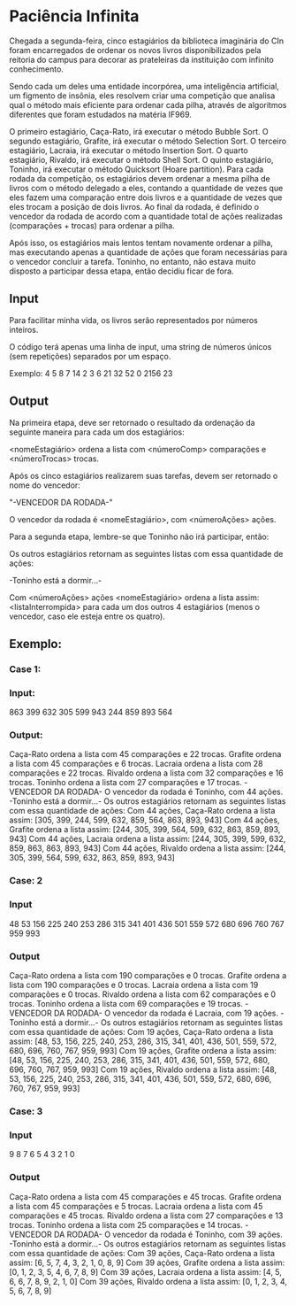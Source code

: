 # Paciência Infinita

Chegada a segunda-feira, cinco estagiários da biblioteca imaginária do CIn foram encarregados de ordenar os novos livros disponibilizados pela reitoria do campus para decorar as prateleiras da instituição com infinito conhecimento.

Sendo cada um deles uma entidade incorpórea, uma inteligência artificial, um figmento de insônia, eles resolvem criar uma competição que analisa qual o método mais eficiente para ordenar cada pilha, através de algoritmos diferentes que foram estudados na matéria IF969.

O primeiro estagiário, Caça-Rato, irá executar o método Bubble Sort.
O segundo estagiário, Grafite, irá executar o método Selection Sort.
O terceiro estagiário, Lacraia, irá executar o método Insertion Sort.
O quarto estagiário, Rivaldo, irá executar o método Shell Sort.
O quinto estagiário, Toninho, irá executar o método Quicksort (Hoare partition).
Para cada rodada da competição, os estagiários devem ordenar a mesma pilha de livros com o método delegado a eles, contando a quantidade de vezes que eles fazem uma comparação entre dois livros e a quantidade de vezes que eles trocam a posição de dois livros. Ao final da rodada, é definido o vencedor da rodada de acordo com a quantidade total de ações realizadas (comparações + trocas) para ordenar a pilha.

Após isso, os estagiários mais lentos tentam novamente ordenar a pilha, mas executando apenas a quantidade de ações que foram necessárias para o vencedor concluir a tarefa. Toninho, no entanto, não estava muito disposto a participar dessa etapa, então decidiu ficar de fora.

## Input

Para facilitar minha vida, os livros serão representados por números inteiros.

O código terá apenas uma linha de input, uma string de números únicos (sem repetições) separados por um espaço.

Exemplo:
4 5 8 7 14 2 3 6 21 32 52 0 2156 23

## Output

Na primeira etapa, deve ser retornado o resultado da ordenação da seguinte maneira para cada um dos estagiários:

<nomeEstagiário&gt; ordena a lista com <númeroComp&gt; comparações e <númeroTrocas&gt; trocas.

Após os cinco estagiários realizarem suas tarefas, devem ser retornado o nome do vencedor:

"-VENCEDOR DA RODADA-"

O vencedor da rodada é <nomeEstagiário&gt;, com <númeroAções&gt; ações.

Para a segunda etapa, lembre-se que Toninho não irá participar, então:

Os outros estagiários retornam as seguintes listas com essa quantidade de ações:

-Toninho está a dormir...-

Com <númeroAções&gt; ações <nomeEstagiário&gt; ordena a lista assim: <listaInterrompida&gt; para cada um dos outros 4 estagiários (menos o vencedor, caso ele esteja entre os quatro).

## Exemplo:

### Case 1:
### Input:

863 399 632 305 599 943 244 859 893 564

### Output:

Caça-Rato ordena a lista com 45 comparações e 22 trocas.
Grafite ordena a lista com 45 comparações e 6 trocas.
Lacraia ordena a lista com 28 comparações e 22 trocas.
Rivaldo ordena a lista com 32 comparações e 16 trocas.
Toninho ordena a lista com 27 comparações e 17 trocas.
-VENCEDOR DA RODADA-
O vencedor da rodada é Toninho, com 44 ações.
-Toninho está a dormir...-
Os outros estagiários retornam as seguintes listas com essa quantidade de ações:
Com 44 ações, Caça-Rato ordena a lista assim: [305, 399, 244, 599, 632, 859, 564, 863, 893, 943]
Com 44 ações, Grafite ordena a lista assim: [244, 305, 399, 564, 599, 632, 863, 859, 893, 943]
Com 44 ações, Lacraia ordena a lista assim: [244, 305, 399, 599, 632, 859, 863, 863, 893, 943]
Com 44 ações, Rivaldo ordena a lista assim: [244, 305, 399, 564, 599, 632, 863, 859, 893, 943]

### Case: 2
### Input

48 53 156 225 240 253 286 315 341 401 436 501 559 572 680 696 760 767 959 993

### Output
Caça-Rato ordena a lista com 190 comparações e 0 trocas.
Grafite ordena a lista com 190 comparações e 0 trocas.
Lacraia ordena a lista com 19 comparações e 0 trocas.
Rivaldo ordena a lista com 62 comparações e 0 trocas.
Toninho ordena a lista com 69 comparações e 19 trocas.
-VENCEDOR DA RODADA-
O vencedor da rodada é Lacraia, com 19 ações.
-Toninho está a dormir...-
Os outros estagiários retornam as seguintes listas com essa quantidade de ações:
Com 19 ações, Caça-Rato ordena a lista assim: [48, 53, 156, 225, 240, 253, 286, 315, 341, 401, 436, 501, 559, 572, 680, 696, 760, 767, 959, 993]
Com 19 ações, Grafite ordena a lista assim: [48, 53, 156, 225, 240, 253, 286, 315, 341, 401, 436, 501, 559, 572, 680, 696, 760, 767, 959, 993]
Com 19 ações, Rivaldo ordena a lista assim: [48, 53, 156, 225, 240, 253, 286, 315, 341, 401, 436, 501, 559, 572, 680, 696, 760, 767, 959, 993]

### Case: 3

### Input
9 8 7 6 5 4 3 2 1 0

### Output
Caça-Rato ordena a lista com 45 comparações e 45 trocas.
Grafite ordena a lista com 45 comparações e 5 trocas.
Lacraia ordena a lista com 45 comparações e 45 trocas.
Rivaldo ordena a lista com 27 comparações e 13 trocas.
Toninho ordena a lista com 25 comparações e 14 trocas.
-VENCEDOR DA RODADA-
O vencedor da rodada é Toninho, com 39 ações.
-Toninho está a dormir...-
Os outros estagiários retornam as seguintes listas com essa quantidade de ações:
Com 39 ações, Caça-Rato ordena a lista assim: [6, 5, 7, 4, 3, 2, 1, 0, 8, 9]
Com 39 ações, Grafite ordena a lista assim: [0, 1, 2, 3, 5, 4, 6, 7, 8, 9]
Com 39 ações, Lacraia ordena a lista assim: [4, 5, 6, 6, 7, 8, 9, 2, 1, 0]
Com 39 ações, Rivaldo ordena a lista assim: [0, 1, 2, 3, 4, 5, 6, 7, 8, 9]

